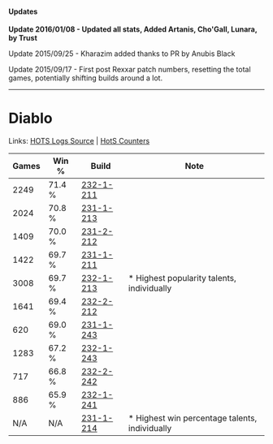#### Updates
**Update 2016/01/08 - Updated all stats, Added Artanis, Cho'Gall, Lunara, by Trust**

Update 2015/09/25 - Kharazim added thanks to PR by Anubis Black

Update 2015/09/17 - First post Rexxar patch numbers, resetting the total games, potentially shifting builds around a lot.

***

# Diablo

Links: [HOTS Logs Source](https://www.hotslogs.com/Sitewide/HeroDetails?Hero=Diablo) | [HotS Counters](http://hotscounters.com/#/hero/Diablo)

Games  | Win %  | Build     | Note
-----  | -----  | -----     | ----
2249   | 71.4 % | [232-1-211](http://www.heroesfire.com/hots/talent-calculator/diablo#l06x) | 
2024   | 70.8 % | [231-1-213](http://www.heroesfire.com/hots/talent-calculator/diablo#kzgj) | 
1409   | 70.0 % | [231-2-212](http://www.heroesfire.com/hots/talent-calculator/diablo#kzwK) | 
1422   | 69.7 % | [231-1-211](http://www.heroesfire.com/hots/talent-calculator/diablo#kzgh) | 
3008   | 69.7 % | [232-1-213](http://www.heroesfire.com/hots/talent-calculator/diablo#l06z) | * Highest popularity talents, individually
1641   | 69.4 % | [232-2-212](http://www.heroesfire.com/hots/talent-calculator/diablo#l0Ma) | 
620    | 69.0 % | [231-1-243](http://www.heroesfire.com/hots/talent-calculator/diablo#kzhB) | 
1283   | 67.2 % | [232-1-243](http://www.heroesfire.com/hots/talent-calculator/diablo#l07R) | 
717    | 66.8 % | [232-2-242](http://www.heroesfire.com/hots/talent-calculator/diablo#l0N2) | 
886    | 65.9 % | [232-1-241](http://www.heroesfire.com/hots/talent-calculator/diablo#l07P) | 
N/A    | N/A    | [231-1-214](http://www.heroesfire.com/hots/talent-calculator/diablo#kzgk) | * Highest win percentage talents, individually
